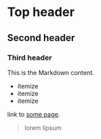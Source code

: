 # Top header
## Second header
### Third header

This is the Markdown content.

- itemize
- itemize
- itemize

link to [some page](www.example.com).

> lorem lipsum

